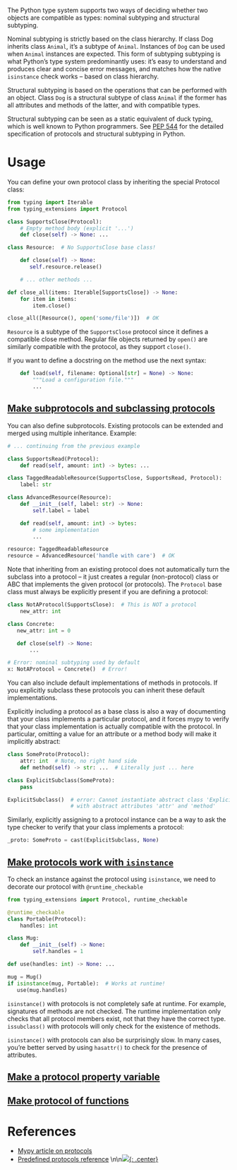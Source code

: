 The Python type system supports two ways of deciding whether two objects are compatible as types: nominal subtyping and structural subtyping.

Nominal subtyping is strictly based on the class hierarchy. If class Dog inherits class `Animal`, it’s a subtype of `Animal`. Instances of `Dog` can be used when `Animal` instances are expected. This form of subtyping subtyping is what Python’s type system predominantly uses: it’s easy to understand and produces clear and concise error messages, and matches how the native `isinstance` check works – based on class hierarchy.

Structural subtyping is based on the operations that can be performed with an object. Class `Dog` is a structural subtype of class `Animal` if the former has all attributes and methods of the latter, and with compatible types.

Structural subtyping can be seen as a static equivalent of duck typing, which is well known to Python programmers. See [PEP 544](https://peps.python.org/pep-0544/) for the detailed specification of protocols and structural subtyping in Python.
# Usage

You can define your own protocol class by inheriting the special Protocol class:

```python
from typing import Iterable
from typing_extensions import Protocol

class SupportsClose(Protocol):
    # Empty method body (explicit '...')
    def close(self) -> None: ...

class Resource:  # No SupportsClose base class!

    def close(self) -> None:
       self.resource.release()

    # ... other methods ...

def close_all(items: Iterable[SupportsClose]) -> None:
    for item in items:
        item.close()

close_all([Resource(), open('some/file')])  # OK
```

`Resource` is a subtype of the `SupportsClose` protocol since it defines a compatible close method. Regular file objects returned by `open()` are similarly compatible with the protocol, as they support `close()`.

If you want to define a docstring on the method use the next syntax:

```python
    def load(self, filename: Optional[str] = None) -> None:
        """Load a configuration file."""
        ...
```

## [Make subprotocols and subclassing protocols](https://mypy.readthedocs.io/en/stable/protocols.html#defining-subprotocols-and-subclassing-protocols)

You can also define subprotocols. Existing protocols can be extended and merged using multiple inheritance. Example:

```python
# ... continuing from the previous example

class SupportsRead(Protocol):
    def read(self, amount: int) -> bytes: ...

class TaggedReadableResource(SupportsClose, SupportsRead, Protocol):
    label: str

class AdvancedResource(Resource):
    def __init__(self, label: str) -> None:
        self.label = label

    def read(self, amount: int) -> bytes:
        # some implementation
        ...

resource: TaggedReadableResource
resource = AdvancedResource('handle with care')  # OK
```

Note that inheriting from an existing protocol does not automatically turn the subclass into a protocol – it just creates a regular (non-protocol) class or ABC that implements the given protocol (or protocols). The `Protocol` base class must always be explicitly present if you are defining a protocol:

```python
class NotAProtocol(SupportsClose):  # This is NOT a protocol
    new_attr: int

class Concrete:
   new_attr: int = 0

   def close(self) -> None:
       ...

# Error: nominal subtyping used by default
x: NotAProtocol = Concrete()  # Error!
```
You can also include default implementations of methods in protocols. If you explicitly subclass these protocols you can inherit these default implementations.

Explicitly including a protocol as a base class is also a way of documenting that your class implements a particular protocol, and it forces mypy to verify that your class implementation is actually compatible with the protocol. In particular, omitting a value for an attribute or a method body will make it implicitly abstract:

```python
class SomeProto(Protocol):
    attr: int  # Note, no right hand side
    def method(self) -> str: ...  # Literally just ... here

class ExplicitSubclass(SomeProto):
    pass

ExplicitSubclass()  # error: Cannot instantiate abstract class 'ExplicitSubclass'
                    # with abstract attributes 'attr' and 'method'
```

Similarly, explicitly assigning to a protocol instance can be a way to ask the type checker to verify that your class implements a protocol:

```python
_proto: SomeProto = cast(ExplicitSubclass, None)
```

## [Make protocols work with `isinstance`](https://mypy.readthedocs.io/en/stable/protocols.html#using-isinstance-with-protocols)
To check an instance against the protocol using `isinstance`, we need to decorate our protocol with `@runtime_checkable`

```python
from typing_extensions import Protocol, runtime_checkable

@runtime_checkable
class Portable(Protocol):
    handles: int

class Mug:
    def __init__(self) -> None:
        self.handles = 1

def use(handles: int) -> None: ...

mug = Mug()
if isinstance(mug, Portable):  # Works at runtime!
   use(mug.handles)
```

`isinstance()` with protocols is not completely safe at runtime. For example, signatures of methods are not checked. The runtime implementation only checks that all protocol members exist, not that they have the correct type. `issubclass()` with protocols will only check for the existence of methods.

`isinstance()` with protocols can also be surprisingly slow. In many cases, you’re better served by using `hasattr()` to check for the presence of attributes.

## [Make a protocol property variable](https://mypy.readthedocs.io/en/stable/protocols.html#invariance-of-protocol-attributes)

## [Make protocol of functions](https://mypy.readthedocs.io/en/stable/protocols.html#callback-protocols)

# References
- [Mypy article on protocols](https://mypy.readthedocs.io/en/stable/protocols.html)
- [Predefined protocols reference](https://mypy.readthedocs.io/en/stable/protocols.html#predefined-protocol-reference)
\n\n[![](not-by-ai.svg){: .center}](https://notbyai.fyi)
